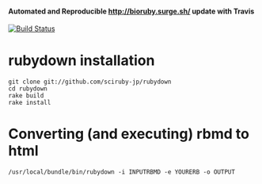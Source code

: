 #### Automated and Reproducible http://bioruby.surge.sh/ update with Travis
[![Build Status](https://travis-ci.org/bioruby/documents.svg?branch=master)](https://travis-ci.org/bioruby/documents)

# rubydown installation
```
git clone git://github.com/sciruby-jp/rubydown
cd rubydown
rake build
rake install
```

# Converting (and executing) rbmd to html
```
/usr/local/bundle/bin/rubydown -i INPUTRBMD -e YOURERB -o OUTPUT
```
